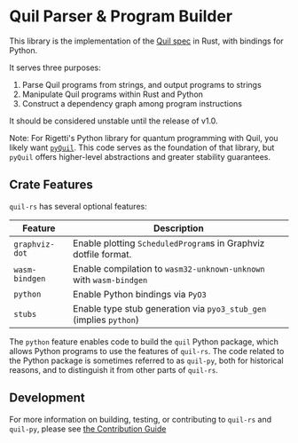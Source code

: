 # Quil Parser & Program Builder

This library is the implementation of the [Quil spec][quil-spec] in Rust, with bindings for Python.

It serves three purposes:

1. Parse Quil programs from strings, and output programs to strings
2. Manipulate Quil programs within Rust and Python
3. Construct a dependency graph among program instructions

It should be considered unstable until the release of v1.0.

Note: For Rigetti's Python library for quantum programming with Quil, you likely want [`pyQuil`][].
This code serves as the foundation of that library,
but `pyQuil` offers higher-level abstractions and greater stability guarantees.

[quil-spec]: https://github.com/quil-lang/quil
[`pyQuil`]: https://github.com/rigetti/pyquil

## Crate Features

`quil-rs` has several optional features:

| Feature        | Description                                                        |
|----------------|--------------------------------------------------------------------|
| `graphviz-dot` | Enable plotting `ScheduledProgram`s in Graphviz dotfile format.    |
| `wasm-bindgen` | Enable compilation to `wasm32-unknown-unknown` with `wasm-bindgen` |
| `python`       | Enable Python bindings via `PyO3`                                  |
| `stubs`        | Enable type stub generation via `pyo3_stub_gen` (implies `python`) |

The `python` feature enables code to build the `quil` Python package,
which allows Python programs to use the features of `quil-rs`.
The code related to the Python package is sometimes referred to as `quil-py`,
both for historical reasons, and to distinguish it from other parts of `quil-rs`.

## Development

For more information on building, testing, or contributing to `quil-rs` and `quil-py`,
please see [the Contribution Guide][contributing.md]

[contributing.md]: https://github.com/rigetti/quil-rs/blob/main/CONTRIBUTING.md

